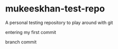 # mukeeskhan-test-repo
A personal testing repository to play around with git

entering my first commit

branch commit
